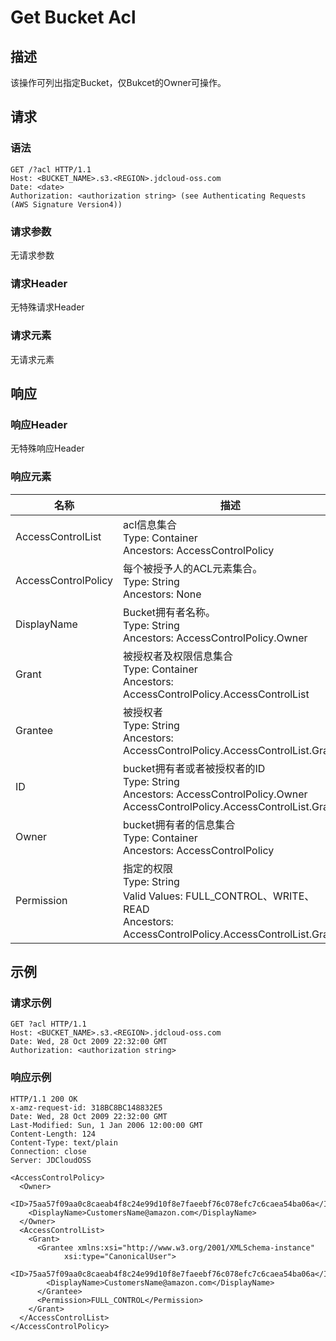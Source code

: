 # Get Bucket Acl

## 描述
该操作可列出指定Bucket，仅Bukcet的Owner可操作。

## 请求
### 语法
```HTTP
GET /?acl HTTP/1.1
Host: <BUCKET_NAME>.s3.<REGION>.jdcloud-oss.com
Date: <date>
Authorization: <authorization string> (see Authenticating Requests (AWS Signature Version4))
```

###  请求参数
无请求参数
### 请求Header
无特殊请求Header
### 请求元素
无请求元素

## 响应
### 响应Header
无特殊响应Header
### 响应元素

名称|描述
---|---
AccessControlList|acl信息集合<br>Type: Container<br>Ancestors: AccessControlPolicy
AccessControlPolicy|每个被授予人的ACL元素集合。<br>Type: String<br>Ancestors: None
DisplayName|Bucket拥有者名称。<br>Type: String<br>Ancestors: AccessControlPolicy.Owner
Grant|被授权者及权限信息集合<br>Type: Container<br>Ancestors: AccessControlPolicy.AccessControlList
Grantee|被授权者<br>Type: String<br>Ancestors: AccessControlPolicy.AccessControlList.Grant
ID|bucket拥有者或者被授权者的ID<br>Type: String<br>Ancestors: AccessControlPolicy.Owner<br> AccessControlPolicy.AccessControlList.Grant
Owner|bucket拥有者的信息集合<br>Type: Container<br>Ancestors: AccessControlPolicy
Permission|指定的权限<br>Type: String<br>Valid Values: FULL_CONTROL、WRITE、READ <br>Ancestors: AccessControlPolicy.AccessControlList.Grant

## 示例
### 请求示例
```HTTP
GET ?acl HTTP/1.1
Host: <BUCKET_NAME>.s3.<REGION>.jdcloud-oss.com
Date: Wed, 28 Oct 2009 22:32:00 GMT
Authorization: <authorization string>
```
### 响应示例
```HTTP
HTTP/1.1 200 OK
x-amz-request-id: 318BC8BC148832E5
Date: Wed, 28 Oct 2009 22:32:00 GMT
Last-Modified: Sun, 1 Jan 2006 12:00:00 GMT
Content-Length: 124
Content-Type: text/plain
Connection: close
Server: JDCloudOSS

<AccessControlPolicy>
  <Owner>
    <ID>75aa57f09aa0c8caeab4f8c24e99d10f8e7faeebf76c078efc7c6caea54ba06a</ID>
    <DisplayName>CustomersName@amazon.com</DisplayName>
  </Owner>
  <AccessControlList>
    <Grant>
      <Grantee xmlns:xsi="http://www.w3.org/2001/XMLSchema-instance"
			xsi:type="CanonicalUser">
        <ID>75aa57f09aa0c8caeab4f8c24e99d10f8e7faeebf76c078efc7c6caea54ba06a</ID>
        <DisplayName>CustomersName@amazon.com</DisplayName>
      </Grantee>
      <Permission>FULL_CONTROL</Permission>
    </Grant>
  </AccessControlList>
</AccessControlPolicy> 
```
